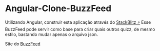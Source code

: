 # Angular-Clone-BuzzFeed

Utilizando Angular, construir esta aplicação através do [StackBlitz ⚡️](https://stackblitz.com/edit/angular-ivy-yvgchm)
Esse BuzzFeed pode servir como base para criar quais outros quizz, de mesmo estilo, bastando mudar apenas o arquivo json.

Site do [BuzzFeed](https://angular-ivy-yvgchm.stackblitz.io/)
